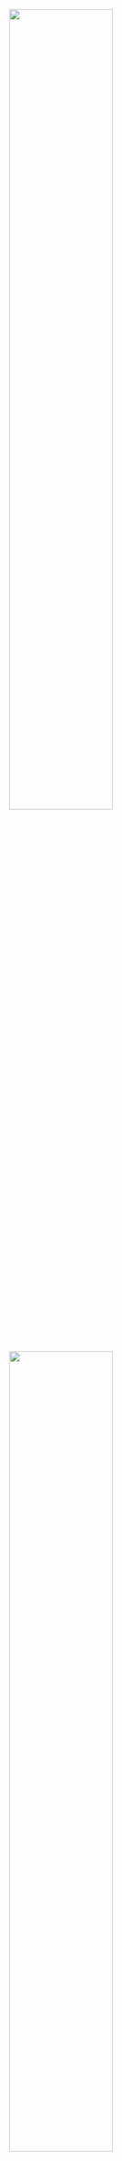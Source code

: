 <p align="center"><img width="60%" src="https://github-readme-stats.vercel.app/api?username=youtalk&show_icons=true" /></p>
<p align="center"><img width="60%" src="https://github-profile-trophy.vercel.app/?username=youtalk&rank=SSS,SS,S,AAA" /></p>
